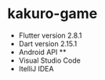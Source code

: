 # kakuro-game

- Flutter version 2.8.1 
- Dart version 2.15.1
- Android API **
- Visual Studio Code
- ItelliJ IDEA

##
